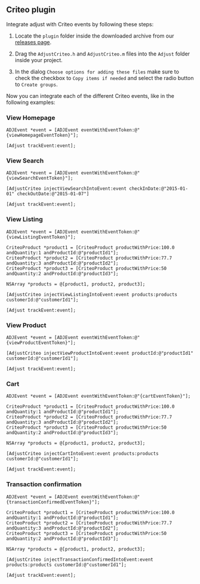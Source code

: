 ## Criteo plugin

Integrate adjust with Criteo events by following these steps:

1. Locate the `plugin` folder inside the downloaded archive from our [releases page](https://github.com/adjust/ios_sdk/releases).

2. Drag the `AdjustCriteo.h` and `AdjustCriteo.m` files into the `Adjust` folder inside your project.

3. In the dialog `Choose options for adding these files` make sure to check the checkbox
to `Copy items if needed` and select the radio button to `Create groups`.

Now you can integrate each of the different Criteo events, like in the following examples:

### View Homepage

```objc
ADJEvent *event = [ADJEvent eventWithEventToken:@"{viewHomepageEventToken}"];

[Adjust trackEvent:event];
```

### View Search

```objc
ADJEvent *event = [ADJEvent eventWithEventToken:@"{viewSearchEventToken}"];

[AdjustCriteo injectViewSearchIntoEvent:event checkInDate:@"2015-01-01" checkOutDate:@"2015-01-07"]

[Adjust trackEvent:event];
```

### View Listing

```objc
ADJEvent *event = [ADJEvent eventWithEventToken:@"{viewListingEventToken}"];

CriteoProduct *product1 = [CriteoProduct productWithPrice:100.0 andQuantity:1 andProductId:@"productId1"];
CriteoProduct *product2 = [CriteoProduct productWithPrice:77.7 andQuantity:3 andProductId:@"productId2"];
CriteoProduct *product3 = [CriteoProduct productWithPrice:50 andQuantity:2 andProductId:@"productId3"];

NSArray *products = @[product1, product2, product3];

[AdjustCriteo injectViewListingIntoEvent:event products:products customerId:@"customerId1"];

[Adjust trackEvent:event];
```

### View Product

```objc
ADJEvent *event = [ADJEvent eventWithEventToken:@"{viewProductEventToken}"];

[AdjustCriteo injectViewProductIntoEvent:event productId:@"productId1" customerId:@"customerId1"];

[Adjust trackEvent:event];
```

### Cart

```objc
ADJEvent *event = [ADJEvent eventWithEventToken:@"{cartEventToken}"];

CriteoProduct *product1 = [CriteoProduct productWithPrice:100.0 andQuantity:1 andProductId:@"productId1"];
CriteoProduct *product2 = [CriteoProduct productWithPrice:77.7 andQuantity:3 andProductId:@"productId2"];
CriteoProduct *product3 = [CriteoProduct productWithPrice:50 andQuantity:2 andProductId:@"productId3"];

NSArray *products = @[product1, product2, product3];

[AdjustCriteo injectCartIntoEvent:event products:products customerId:@"customerId1"];

[Adjust trackEvent:event];
```

### Transaction confirmation

```objc
ADJEvent *event = [ADJEvent eventWithEventToken:@"{transactionConfirmedEventToken}"];

CriteoProduct *product1 = [CriteoProduct productWithPrice:100.0 andQuantity:1 andProductId:@"productId1"];
CriteoProduct *product2 = [CriteoProduct productWithPrice:77.7 andQuantity:3 andProductId:@"productId2"];
CriteoProduct *product3 = [CriteoProduct productWithPrice:50 andQuantity:2 andProductId:@"productId3"];

NSArray *products = @[product1, product2, product3];

[AdjustCriteo injectTransactionConfirmedIntoEvent:event products:products customerId:@"customerId1"];

[Adjust trackEvent:event];
```
